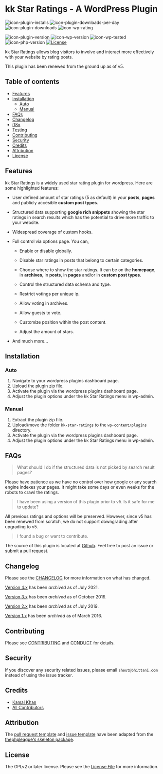 <!-- only:wp>
=== kk Star Ratings ===
Contributors: bhittani
Donate link: https://github.com/kamalkhan/kk-star-ratings
Tags: star ratings, votings, rate posts, ajax ratings, infinite stars, unlimited stars, google rich snippets, structured data, SEO, SERP
Requires at least: 5.0
Requires PHP: 7.2
Tested up to: 5.9.1
Stable tag: 5.2.11
License: GPLv2 or later
License URI: http://www.gnu.org/licenses/gpl-2.0.html
</only:wp -->

<!-- only:github/ -->
kk Star Ratings - A WordPress Plugin
======

![icon-plugin-installs]
![icon-plugin-downloads-per-day]
![icon-plugin-downloads]
![icon-wp-rating]

![icon-plugin-version]
![icon-wp-version]
![icon-wp-tested]
![icon-php-version]
[![License][icon-license]](LICENSE.txt)
<!-- /only:github -->

kk Star Ratings allows blog visitors to involve and interact more effectively with your website by rating posts.

This plugin has been renewed from the ground up as of v5.

<!-- only:github/ -->
**Table of contents**
---
  - [Features](#features)
  - [Installation](#installation)
    - [Auto](#auto)
    - [Manual](#manual)
  - [FAQs](#faqs)
  - [Changelog](#changelog)
  - [i18n](#i18n)
  - [Testing](#testing)
  - [Contributing](#contributing)
  - [Security](#security)
  - [Credits](#credits)
  - [Attribution](#attribution)
  - [License](#license)
<!-- /only:github -->

<!-- only:wp>
== Description ==
</only:wp -->

<!-- only:github/ -->
## Features
<!-- /only:github -->

kk Star Ratings is a widely used star rating plugin for wordpress. Here are some highlighted features:

- User defined amount of star ratings (5 as default) in your **posts**, **pages** and publicly accesible **custom post types**.

- Structured data supporting **google rich snippets** showing the star ratings in search results which has the potential to drive more traffic to your website.

- Widespread coverage of custom hooks.

- Full control via options page. You can,

  - Enable or disable globally.
  
  - Disable star ratings in posts that belong to certain categories.

  - Choose where to show the star ratings. It can be on the **homepage**, in **archives**, in **posts**, in **pages** and/or in **custom post types**.

  - Control the structured data schema and type.

  - Restrict votings per unique ip.

  - Allow voting in archives.

  - Allow guests to vote.

  - Customize position within the post content.

  - Adjust the amount of stars.
  
- And much more...

<!-- only:wp>
== Installation ==
</only:wp -->

<!-- only:github/ -->
## Installation
<!-- /only:github -->

<!-- only:github/ -->
### Auto
1. Navigate to your wordpress plugins dashboard page.
2. Upload the plugin zip file.
3. Activate the plugin via the wordpress plugins dashboard page.
4. Adjust the plugin options under the kk Star Ratings menu in wp-admin.
<!-- /only:github -->

<!-- only:github/ -->
### Manual
<!-- /only:github -->
1. Extract the plugin zip file.
1. Upload/move the folder `kk-star-ratings` to the `wp-content/plugins` directory.
1. Activate the plugin via the wordpress plugins dashboard page.
1. Adjust the plugin options under the kk Star Ratings menu in wp-admin.

<!-- only:wp>
== Frequently Asked Questions ==
</only:wp -->

<!-- only:github/ -->
## FAQs
<!-- /only:github -->

<!-- only:wp>
= What should I do if structured data do not show in search result pages. =
</only:wp -->
<!-- only:github/ -->
> What should I do if the structured data is not picked by search result pages? 
<!-- /only:github -->

Please have patience as we have no control over how google or any search engine indexes your pages. It might take some days or even weeks for the robots to crawl the ratings.

<!-- only:wp>
= I have been using a version of this plugin prior to v5. Is it safe for me to update? =
</only:wp -->
<!-- only:github/ -->
> I have been using a version of this plugin prior to v5. Is it safe for me to update?
<!-- /only:github -->

All previous ratings and options will be preserved. However, since v5 has been renewed from scratch, we do not support downgrading after upgrading to v5.

<!-- only:wp>
= I found a bug or want to contribute. =
</only:wp -->
<!-- only:github/ -->
> I found a bug or want to contribute.
<!-- /only:github -->

The source of this plugin is located at [Github](https://github.com/kamalkhan/kk-star-ratings). Feel free to post an issue or submit a pull request.

<!-- only:wp>
== Screenshots ==

1. Appearance
</only:wp -->

<!-- only:wp>
== Changelog ==

= 5.x =

- [View Changelog](https://github.com/kamalkhan/kk-star-ratings/blob/master/CHANGELOG.md)

= 4.x =
[Archived](https://github.com/kamalkhan/kk-star-ratings/blob/master/.github/CHANGELOG-v4.md)

= 3.x =
[Archived](https://github.com/kamalkhan/kk-star-ratings/blob/master/.github/CHANGELOG-v3.md)

= 2.x =
[Archived](https://github.com/kamalkhan/kk-star-ratings/blob/master/.github/CHANGELOG-v2.md)

= 1.x =
[Archived](https://github.com/kamalkhan/kk-star-ratings/blob/master/.github/CHANGELOG-v1.md)
</only:wp -->

<!-- only:wp>
== Upgrade Notice ==

= 5.x =
All previous ratings and options will be preserved. However, since v5 has been renewed from scratch, we do not support downgrading.

= 4.x =
It is seamless to upgrade from v3 to v4.

= 3.x =
All previous ratings and options will be preserved. However, since v3 has been renewed from scratch, we do not support downgrading to v2 after moving from v2 to v3.
</only:wp -->

<!-- only:github/ -->
## Changelog

Please see the [CHANGELOG](CHANGELOG.md) for more information on what has changed.

[Version 4.x](.github/CHANGELOG-v4.md) has been *archived* as of July 2021.

[Version 3.x](.github/CHANGELOG-v3.md) has been *archived* as of October 2019.

[Version 2.x](.github/CHANGELOG-v2.md) has been *archived* as of July 2019.

[Version 1.x](.github/CHANGELOG-v1.md) has been *archived* as of March 2016.

## Contributing

Please see [CONTRIBUTING](.github/CONTRIBUTING.md) and [CONDUCT](.github/CONDUCT.md) for details.

## Security

If you discover any security related issues, please email `shout@bhittani.com` instead of using the issue tracker.

## Credits

- [Kamal Khan](https://github.com/kamalkhan)
- [All Contributors][link-contributors]

## Attribution

The [pull request template](.github/PR_TEMPLATE) and [issue template](.github/ISSUE_TEMPLATE) have been adapted from the [thephpleague's skeleton package](https://github.com/thephpleague/skeleton).

## License

The GPLv2 or later license. Please see the [License File](LICENSE.txt) for more information.

<!-- WordPress -->
[icon-wp-version]: https://img.shields.io/wordpress/plugin/wp-version/kk-star-ratings.svg
[icon-wp-tested]: https://img.shields.io/wordpress/plugin/tested/kk-star-ratings.svg
[icon-wp-rating]: https://img.shields.io/wordpress/plugin/rating/kk-star-ratings.svg

<!-- Plugin -->
[icon-plugin-downloads-per-day]: https://img.shields.io/wordpress/plugin/dd/kk-star-ratings.svg
[icon-plugin-downloads]: https://img.shields.io/wordpress/plugin/dt/kk-star-ratings.svg
[icon-plugin-installs]: https://img.shields.io/wordpress/plugin/installs/kk-star-ratings.svg
[icon-plugin-version]: https://img.shields.io/wordpress/plugin/v/kk-star-ratings.svg

<!-- PHP version -->
[icon-php-version]: https://img.shields.io/wordpress/plugin/required-php/kk-star-ratings

<!-- Travis Status -->
[icon-travis-status]: https://img.shields.io/travis/kamalkhan/kk-star-ratings.svg
[link-travis-status]: https://travis-ci.org/kamalkhan/kk-star-ratings

<!-- Packagist Downloads -->
[icon-packagist-downloads]: https://img.shields.io/packagist/dt/bhittani/kk-star-ratings.svg
[link-packagist-downloads]: https://packagist.org/packages/bhittani/kk-star-ratings

<!-- License -->
[icon-license]: https://img.shields.io/badge/License-GPL%20v2-blue.svg

<!-- Composer -->
[link-composer]: https://getcomposer.org

<!-- Contributors -->
[link-contributors]: https://github.com/kamalkhan/kk-star-ratings/contributors
<!-- /only:github -->
